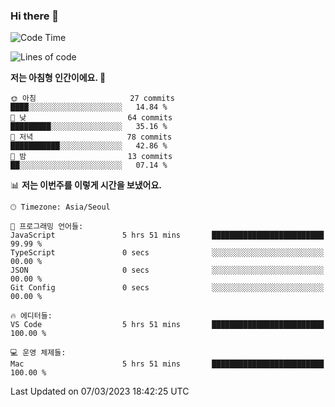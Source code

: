 ### Hi there 👋

<!--START_SECTION:waka-->
![Code Time](http://img.shields.io/badge/Code%20Time-90%20hrs%2057%20mins-blue)

![Lines of code](https://img.shields.io/badge/%EC%A0%80%EB%8A%94%20%EC%97%AC%ED%83%9C%EA%B9%8C%EC%A7%80%20-95.0%20thousand%20%EC%A4%84%EC%9D%98%20%EC%BD%94%EB%93%9C%EB%A5%BC%20%EC%9E%91%EC%84%B1%ED%96%88%EC%96%B4%EC%9A%94.-blue)

**저는 아침형 인간이에요. 🐤** 

```text
🌞 아침                     27 commits          ████░░░░░░░░░░░░░░░░░░░░░   14.84 % 
🌆 낮　                     64 commits          █████████░░░░░░░░░░░░░░░░   35.16 % 
🌃 저녁                     78 commits          ███████████░░░░░░░░░░░░░░   42.86 % 
🌙 밤　                     13 commits          ██░░░░░░░░░░░░░░░░░░░░░░░   07.14 % 
```


📊 **저는 이번주를 이렇게 시간을 보냈어요.** 

```text
🕑︎ Timezone: Asia/Seoul

💬 프로그래밍 언어들: 
JavaScript               5 hrs 51 mins       █████████████████████████   99.99 % 
TypeScript               0 secs              ░░░░░░░░░░░░░░░░░░░░░░░░░   00.00 % 
JSON                     0 secs              ░░░░░░░░░░░░░░░░░░░░░░░░░   00.00 % 
Git Config               0 secs              ░░░░░░░░░░░░░░░░░░░░░░░░░   00.00 % 

🔥 에디터들: 
VS Code                  5 hrs 51 mins       █████████████████████████   100.00 % 

💻 운영 체제들: 
Mac                      5 hrs 51 mins       █████████████████████████   100.00 % 
```


 Last Updated on 07/03/2023 18:42:25 UTC
<!--END_SECTION:waka-->

